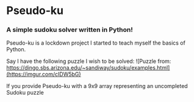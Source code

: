 # Pseudo-ku
### A simple sudoku solver written in Python!

Pseudo-ku is a lockdown project I started to teach myself the basics of Python.

Say I have the following puzzle I wish to be solved:
![Puzzle from: https://dingo.sbs.arizona.edu/~sandiway/sudoku/examples.html](https://imgur.com/cIDW5bG)

If you provide Pseudo-ku with a 9x9 array representing an uncompleted Sudoku 
puzzle  




